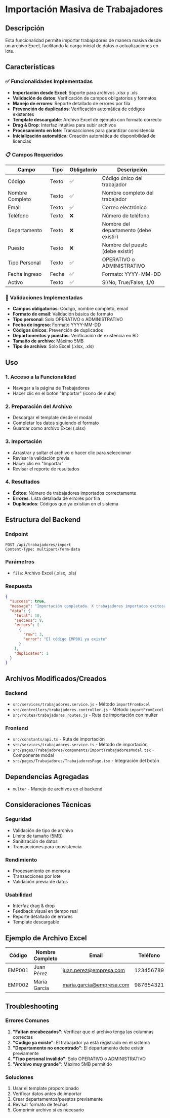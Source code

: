 # Importación Masiva de Trabajadores

## Descripción
Esta funcionalidad permite importar trabajadores de manera masiva desde un archivo Excel, facilitando la carga inicial de datos o actualizaciones en lote.

## Características

### ✅ Funcionalidades Implementadas
- **Importación desde Excel**: Soporte para archivos .xlsx y .xls
- **Validación de datos**: Verificación de campos obligatorios y formatos
- **Manejo de errores**: Reporte detallado de errores por fila
- **Prevención de duplicados**: Verificación automática de códigos existentes
- **Template descargable**: Archivo Excel de ejemplo con formato correcto
- **Drag & Drop**: Interfaz intuitiva para subir archivos
- **Procesamiento en lote**: Transacciones para garantizar consistencia
- **Inicialización automática**: Creación automática de disponibilidad de licencias

### 📋 Campos Requeridos
| Campo | Tipo | Obligatorio | Descripción |
|-------|------|-------------|-------------|
| Código | Texto | ✅ | Código único del trabajador |
| Nombre Completo | Texto | ✅ | Nombre completo del trabajador |
| Email | Texto | ✅ | Correo electrónico |
| Teléfono | Texto | ❌ | Número de teléfono |
| Departamento | Texto | ❌ | Nombre del departamento (debe existir) |
| Puesto | Texto | ❌ | Nombre del puesto (debe existir) |
| Tipo Personal | Texto | ✅ | OPERATIVO o ADMINISTRATIVO |
| Fecha Ingreso | Fecha | ✅ | Formato: YYYY-MM-DD |
| Activo | Texto | ✅ | Sí/No, True/False, 1/0 |

### 🔧 Validaciones Implementadas
- **Campos obligatorios**: Código, nombre completo, email
- **Formato de email**: Validación básica de formato
- **Tipo personal**: Solo OPERATIVO o ADMINISTRATIVO
- **Fecha de ingreso**: Formato YYYY-MM-DD
- **Códigos únicos**: Prevención de duplicados
- **Departamentos y puestos**: Verificación de existencia en BD
- **Tamaño de archivo**: Máximo 5MB
- **Tipo de archivo**: Solo Excel (.xlsx, .xls)

## Uso

### 1. Acceso a la Funcionalidad
- Navegar a la página de Trabajadores
- Hacer clic en el botón "Importar" (icono de nube)

### 2. Preparación del Archivo
- Descargar el template desde el modal
- Completar los datos siguiendo el formato
- Guardar como archivo Excel (.xlsx)

### 3. Importación
- Arrastrar y soltar el archivo o hacer clic para seleccionar
- Revisar la validación previa
- Hacer clic en "Importar"
- Revisar el reporte de resultados

### 4. Resultados
- **Éxitos**: Número de trabajadores importados correctamente
- **Errores**: Lista detallada de errores por fila
- **Duplicados**: Códigos que ya existían en el sistema

## Estructura del Backend

### Endpoint
```
POST /api/trabajadores/import
Content-Type: multipart/form-data
```

### Parámetros
- `file`: Archivo Excel (.xlsx, .xls)

### Respuesta
```json
{
  "success": true,
  "message": "Importación completada. X trabajadores importados exitosamente de Y totales.",
  "data": {
    "total": 10,
    "success": 8,
    "errors": [
      {
        "row": 3,
        "error": "El código EMP001 ya existe"
      }
    ],
    "duplicates": 1
  }
}
```

## Archivos Modificados/Creados

### Backend
- `src/services/trabajadores.service.js` - Método `importFromExcel`
- `src/controllers/trabajadores.controller.js` - Método `importFromExcel`
- `src/routes/trabajadores.routes.js` - Ruta de importación con multer

### Frontend
- `src/constants/api.ts` - Ruta de importación
- `src/services/trabajadores.service.ts` - Método de importación
- `src/pages/Trabajadores/components/ImportTrabajadoresModal.tsx` - Componente modal
- `src/pages/Trabajadores/TrabajadoresPage.tsx` - Integración del botón

## Dependencias Agregadas
- `multer` - Manejo de archivos en el backend

## Consideraciones Técnicas

### Seguridad
- Validación de tipo de archivo
- Límite de tamaño (5MB)
- Sanitización de datos
- Transacciones para consistencia

### Rendimiento
- Procesamiento en memoria
- Transacciones por lote
- Validación previa de datos

### Usabilidad
- Interfaz drag & drop
- Feedback visual en tiempo real
- Reporte detallado de errores
- Template descargable

## Ejemplo de Archivo Excel

| Código | Nombre Completo | Email | Teléfono | Departamento | Puesto | Tipo Personal | Fecha Ingreso | Activo |
|--------|----------------|-------|----------|--------------|--------|---------------|---------------|--------|
| EMP001 | Juan Pérez | juan.perez@empresa.com | 123456789 | RRHH | Analista | ADMINISTRATIVO | 2024-01-15 | Sí |
| EMP002 | María García | maria.garcia@empresa.com | 987654321 | IT | Desarrollador | OPERATIVO | 2024-02-01 | Sí |

## Troubleshooting

### Errores Comunes
1. **"Faltan encabezados"**: Verificar que el archivo tenga las columnas correctas
2. **"Código ya existe"**: El trabajador ya está registrado en el sistema
3. **"Departamento no encontrado"**: El departamento debe existir previamente
4. **"Tipo personal inválido"**: Solo OPERATIVO o ADMINISTRATIVO
5. **"Archivo muy grande"**: Máximo 5MB permitido

### Soluciones
1. Usar el template proporcionado
2. Verificar datos antes de importar
3. Crear departamentos/puestos previamente
4. Revisar formato de fechas
5. Comprimir archivo si es necesario 